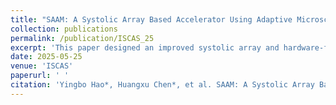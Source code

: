 ```yaml
---
title: "SAAM: A Systolic Array Based Accelerator Using Adaptive Microscaling Format for LLM Inference"
collection: publications
permalink: /publication/ISCAS_25
excerpt: 'This paper designed an improved systolic array and hardware-friendly encoding scheme utilizing MX format resulting in a high-performance dataflow framework.'
date: 2025-05-25
venue: 'ISCAS'
paperurl: ' '
citation: 'Yingbo Hao*, Huangxu Chen*, et al. SAAM: A Systolic Array Based Accelerator Using Adaptive Microscaling Format for LLM Inference. In 2025 IEEE International Symposium on Circuits and Systems (ISCAS), pages 1–5. IEEE, 2025.'
---
```

